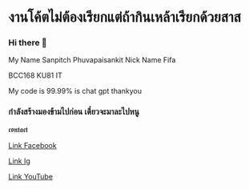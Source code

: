 # งานโค้ตไม่ต้องเรียกแต่ถ้ากินเหล้าเรียกด้วยสาส

### Hi there 👋

My Name
Sanpitch Phuvapaisankit
Nick Name
Fifa

BCC168 
KU81 IT

My code is 99.99% is chat gpt thankyou 


### กำลังสร้างมองข้ามไปก่อน เดี๋ยวจะมาละไปหนู

𝖈𝖔𝖓𝖙𝖆𝖈𝖙

[Link Facebook](https://www.facebook.com/fifa.rock.90)

[Link Ig](https://www.instagram.com/mooyoungbongkancha/?hl=id)

[Link YouTube](https://www.youtube.com/channel/UC3RbjgmcO_N-HTSRU2cP8Uw)


